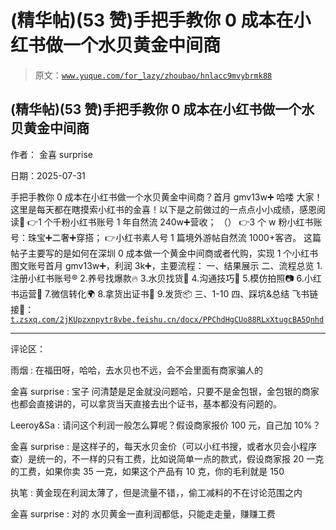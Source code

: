 # (精华帖)(53 赞)手把手教你 0 成本在小红书做一个水贝黄金中间商

> 原文：[`www.yuque.com/for_lazy/zhoubao/hnlacc9mvybrmk88`](https://www.yuque.com/for_lazy/zhoubao/hnlacc9mvybrmk88)

## (精华帖)(53 赞)手把手教你 0 成本在小红书做一个水贝黄金中间商

作者： 金喜 surprise

日期：2025-07-31

手把手教你 0 成本在小红书做一个水贝黄金中间商？首月 gmv13w➕ 哈喽 大家！这里是每天都在瞎摸索小红书的金喜！以下是之前做过的一点点小小成绩，感恩阅读📖  👉1 个千粉小红书账号 1 年自然流 240w➕营收； （） 👉3 个 w 粉小红书账号：珠宝➕二奢➕穿搭； 👉小红书素人号 1 篇境外游帖自然流 1000+客咨。
这篇帖子主要写的是如何在深圳 0 成本做一个黄金中间商或者代购，实现 1 个小红书图文账号首月 gmv13w➕，利润 3k➕，主要流程： 一、结果展示 二、流程总览
1.注册小红书账号®️ 2.养号找爆款🔥 3.水贝找货💍 4.沟通技巧💬 5.模仿拍照📷 6.小红书运营📝 7.微信转化🌍 8.拿货出证书📄 9.发货📦 三、1-10 四、踩坑&总结 飞书链接🔗： [`t.zsxq.com/2jKUp`](https://t.zsxq.com/2jKUp)[`zxnpytr8vbe.feishu.cn/docx/PPChdHgCUo88RLxXtugcBA5Qnhd`](https://zxnpytr8vbe.feishu.cn/docx/PPChdHgCUo88RLxXtugcBA5Qnhd)

* * *

评论区：

雨烟 : 在福田呀，哈哈，去水贝也不远，会不会里面有商家骗人的

金喜 surprise : 宝子 问清楚是足金就没问题哈，只要不是金包银，金包银的商家也都会直接讲的，可以拿货当天直接去出个证书，基本都没有问题的。

Leeroy&Sa : 请问这个利润一般怎么算呢？假设商家报价 100 元，自己加 10%？

金喜 surprise : 是这样子的，每天水贝金价（可以小红书搜，或者水贝会小程序查）是统一的，不一样的只有工费，比如说简单一点的款式，假设商家报 20 一克的工费，如果你卖 35 一克，如果这个产品有 10 克，你的毛利就是 150

执笔 : 黄金现在利润太薄了，但是流量不错，，偷工减料的不在讨论范围之内

金喜 surprise : 对的 水贝黄金一直利润都低，只能走走量，赚赚工费